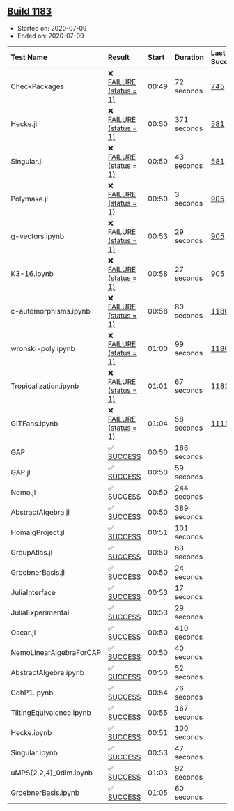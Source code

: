 ## [Build 1183](https://oscarci.mathematik.uni-kl.de/job/oscar-julia-1.4/1183/)

* Started on: 2020-07-09
* Ended on: 2020-07-09

| Test Name    | Result | Start | Duration | Last Success | First Failure |
|:-------------|:-------|:------|:---------|:-------------|:--------------|
| CheckPackages | ❌ [FAILURE (status = 1)](https://oscarci.mathematik.uni-kl.de/job/oscar-julia-1.4/1183/artifact/logs/build-1183/CheckPackages.log) | 00:49 | 72 seconds | [745](https://oscarci.mathematik.uni-kl.de/job/oscar-julia-1.4/745/) | [746](https://oscarci.mathematik.uni-kl.de/job/oscar-julia-1.4/746/) |
| Hecke.jl | ❌ [FAILURE (status = 1)](https://oscarci.mathematik.uni-kl.de/job/oscar-julia-1.4/1183/artifact/logs/build-1183/Hecke.jl.log) | 00:50 | 371 seconds | [581](https://oscarci.mathematik.uni-kl.de/job/oscar-julia-1.4/581/) | [582](https://oscarci.mathematik.uni-kl.de/job/oscar-julia-1.4/582/) |
| Singular.jl | ❌ [FAILURE (status = 1)](https://oscarci.mathematik.uni-kl.de/job/oscar-julia-1.4/1183/artifact/logs/build-1183/Singular.jl.log) | 00:50 | 43 seconds | [581](https://oscarci.mathematik.uni-kl.de/job/oscar-julia-1.4/581/) | [582](https://oscarci.mathematik.uni-kl.de/job/oscar-julia-1.4/582/) |
| Polymake.jl | ❌ [FAILURE (status = 1)](https://oscarci.mathematik.uni-kl.de/job/oscar-julia-1.4/1183/artifact/logs/build-1183/Polymake.jl.log) | 00:50 | 3 seconds | [905](https://oscarci.mathematik.uni-kl.de/job/oscar-julia-1.4/905/) | [907](https://oscarci.mathematik.uni-kl.de/job/oscar-julia-1.4/907/) |
| g-vectors.ipynb | ❌ [FAILURE (status = 1)](https://oscarci.mathematik.uni-kl.de/job/oscar-julia-1.4/1183/artifact/logs/build-1183/g-vectors.ipynb.log) | 00:53 | 29 seconds | [905](https://oscarci.mathematik.uni-kl.de/job/oscar-julia-1.4/905/) | [907](https://oscarci.mathematik.uni-kl.de/job/oscar-julia-1.4/907/) |
| K3-16.ipynb | ❌ [FAILURE (status = 1)](https://oscarci.mathematik.uni-kl.de/job/oscar-julia-1.4/1183/artifact/logs/build-1183/K3-16.ipynb.log) | 00:58 | 27 seconds | [905](https://oscarci.mathematik.uni-kl.de/job/oscar-julia-1.4/905/) | [907](https://oscarci.mathematik.uni-kl.de/job/oscar-julia-1.4/907/) |
| c-automorphisms.ipynb | ❌ [FAILURE (status = 1)](https://oscarci.mathematik.uni-kl.de/job/oscar-julia-1.4/1183/artifact/logs/build-1183/c-automorphisms.ipynb.log) | 00:58 | 80 seconds | [1180](https://oscarci.mathematik.uni-kl.de/job/oscar-julia-1.4/1180/) | [1181](https://oscarci.mathematik.uni-kl.de/job/oscar-julia-1.4/1181/) |
| wronski-poly.ipynb | ❌ [FAILURE (status = 1)](https://oscarci.mathematik.uni-kl.de/job/oscar-julia-1.4/1183/artifact/logs/build-1183/wronski-poly.ipynb.log) | 01:00 | 99 seconds | [1180](https://oscarci.mathematik.uni-kl.de/job/oscar-julia-1.4/1180/) | [1181](https://oscarci.mathematik.uni-kl.de/job/oscar-julia-1.4/1181/) |
| Tropicalization.ipynb | ❌ [FAILURE (status = 1)](https://oscarci.mathematik.uni-kl.de/job/oscar-julia-1.4/1183/artifact/logs/build-1183/Tropicalization.ipynb.log) | 01:01 | 67 seconds | [1181](https://oscarci.mathematik.uni-kl.de/job/oscar-julia-1.4/1181/) | [1182](https://oscarci.mathematik.uni-kl.de/job/oscar-julia-1.4/1182/) |
| GITFans.ipynb | ❌ [FAILURE (status = 1)](https://oscarci.mathematik.uni-kl.de/job/oscar-julia-1.4/1183/artifact/logs/build-1183/GITFans.ipynb.log) | 01:04 | 58 seconds | [1111](https://oscarci.mathematik.uni-kl.de/job/oscar-julia-1.4/1111/) | [1112](https://oscarci.mathematik.uni-kl.de/job/oscar-julia-1.4/1112/) |
| GAP | ✅ [SUCCESS](https://oscarci.mathematik.uni-kl.de/job/oscar-julia-1.4/1183/artifact/logs/build-1183/GAP.log) | 00:50 | 166 seconds |  |  |
| GAP.jl | ✅ [SUCCESS](https://oscarci.mathematik.uni-kl.de/job/oscar-julia-1.4/1183/artifact/logs/build-1183/GAP.jl.log) | 00:50 | 59 seconds |  |  |
| Nemo.jl | ✅ [SUCCESS](https://oscarci.mathematik.uni-kl.de/job/oscar-julia-1.4/1183/artifact/logs/build-1183/Nemo.jl.log) | 00:50 | 244 seconds |  |  |
| AbstractAlgebra.jl | ✅ [SUCCESS](https://oscarci.mathematik.uni-kl.de/job/oscar-julia-1.4/1183/artifact/logs/build-1183/AbstractAlgebra.jl.log) | 00:50 | 389 seconds |  |  |
| HomalgProject.jl | ✅ [SUCCESS](https://oscarci.mathematik.uni-kl.de/job/oscar-julia-1.4/1183/artifact/logs/build-1183/HomalgProject.jl.log) | 00:51 | 101 seconds |  |  |
| GroupAtlas.jl | ✅ [SUCCESS](https://oscarci.mathematik.uni-kl.de/job/oscar-julia-1.4/1183/artifact/logs/build-1183/GroupAtlas.jl.log) | 00:50 | 63 seconds |  |  |
| GroebnerBasis.jl | ✅ [SUCCESS](https://oscarci.mathematik.uni-kl.de/job/oscar-julia-1.4/1183/artifact/logs/build-1183/GroebnerBasis.jl.log) | 00:50 | 24 seconds |  |  |
| JuliaInterface | ✅ [SUCCESS](https://oscarci.mathematik.uni-kl.de/job/oscar-julia-1.4/1183/artifact/logs/build-1183/JuliaInterface.log) | 00:53 | 17 seconds |  |  |
| JuliaExperimental | ✅ [SUCCESS](https://oscarci.mathematik.uni-kl.de/job/oscar-julia-1.4/1183/artifact/logs/build-1183/JuliaExperimental.log) | 00:53 | 29 seconds |  |  |
| Oscar.jl | ✅ [SUCCESS](https://oscarci.mathematik.uni-kl.de/job/oscar-julia-1.4/1183/artifact/logs/build-1183/Oscar.jl.log) | 00:50 | 410 seconds |  |  |
| NemoLinearAlgebraForCAP | ✅ [SUCCESS](https://oscarci.mathematik.uni-kl.de/job/oscar-julia-1.4/1183/artifact/logs/build-1183/NemoLinearAlgebraForCAP.log) | 00:50 | 40 seconds |  |  |
| AbstractAlgebra.ipynb | ✅ [SUCCESS](https://oscarci.mathematik.uni-kl.de/job/oscar-julia-1.4/1183/artifact/logs/build-1183/AbstractAlgebra.ipynb.log) | 00:50 | 52 seconds |  |  |
| CohP1.ipynb | ✅ [SUCCESS](https://oscarci.mathematik.uni-kl.de/job/oscar-julia-1.4/1183/artifact/logs/build-1183/CohP1.ipynb.log) | 00:54 | 76 seconds |  |  |
| TiltingEquivalence.ipynb | ✅ [SUCCESS](https://oscarci.mathematik.uni-kl.de/job/oscar-julia-1.4/1183/artifact/logs/build-1183/TiltingEquivalence.ipynb.log) | 00:55 | 167 seconds |  |  |
| Hecke.ipynb | ✅ [SUCCESS](https://oscarci.mathematik.uni-kl.de/job/oscar-julia-1.4/1183/artifact/logs/build-1183/Hecke.ipynb.log) | 00:51 | 100 seconds |  |  |
| Singular.ipynb | ✅ [SUCCESS](https://oscarci.mathematik.uni-kl.de/job/oscar-julia-1.4/1183/artifact/logs/build-1183/Singular.ipynb.log) | 00:53 | 47 seconds |  |  |
| uMPS(2,2,4)_0dim.ipynb | ✅ [SUCCESS](https://oscarci.mathematik.uni-kl.de/job/oscar-julia-1.4/1183/artifact/logs/build-1183/uMPS-2-2-4-_0dim.ipynb.log) | 01:03 | 92 seconds |  |  |
| GroebnerBasis.ipynb | ✅ [SUCCESS](https://oscarci.mathematik.uni-kl.de/job/oscar-julia-1.4/1183/artifact/logs/build-1183/GroebnerBasis.ipynb.log) | 01:05 | 60 seconds |  |  |
